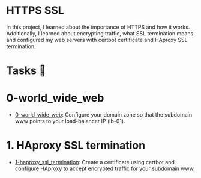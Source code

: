 # HTTPS SSL

In this project, I learned about the importance of HTTPS and how it works. Additionally, I learned about encrypting traffic, what SSL termination means and configured my web servers with certbot certificate and HAproxy SSL termination.

# Tasks 📃

# 0-world_wide_web
  
  + <u>[0-world_wide_web]()</u>: Configure your domain zone so that the subdomain www points to your load-balancer IP (lb-01).

# 1. HAproxy SSL termination

  + <u>[1-haproxy_ssl_termination]()</u>: Create a certificate using certbot and configure HAproxy to accept encrypted traffic for your subdomain www.

